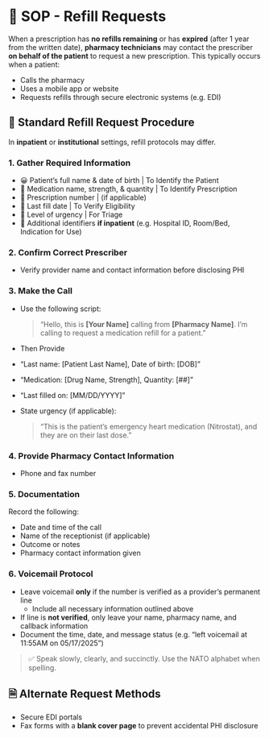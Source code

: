# 🔁 SOP - Refill Requests

When a prescription has **no refills remaining** or has **expired** (after 1 year from the written date), **pharmacy technicians** may contact the prescriber **on behalf of the patient** to request a new prescription. This typically occurs when a patient:

- Calls the pharmacy
- Uses a mobile app or website
- Requests refills through secure electronic systems (e.g. EDI)

## 📝 Standard Refill Request Procedure

In **inpatient** or **institutional** settings, refill protocols may differ.

### 1. Gather Required Information

- 😀 Patient’s full name & date of birth | To Identify the Patient
- 💊 Medication name, strength, & quantity | To Identify Prescription
- 🔢 Prescription number | (if applicable)
- 📅 Last fill date | To Verify Eligibility
- 🚨 Level of urgency | For Triage
- 🏥 Additional identifiers **if inpatient** (e.g. Hospital ID, Room/Bed, Indication for Use)

### 2. Confirm Correct Prescriber

- Verify provider name and contact information before disclosing PHI

### 3. Make the Call

- Use the following script:
    > “Hello, this is **[Your Name]** calling from **[Pharmacy Name]**. I’m calling to request a medication refill for a patient.”

- Then Provide

- “Last name: [Patient Last Name], Date of birth: [DOB]”
- “Medication: [Drug Name, Strength], Quantity: [##]”
- “Last filled on: [MM/DD/YYYY]”
- State urgency (if applicable):  
    > “This is the patient’s emergency heart medication (Nitrostat), and they are on their last dose.”

### 4. Provide Pharmacy Contact Information

- Phone and fax number

### 5. Documentation

Record the following:

- Date and time of the call
- Name of the receptionist (if applicable)
- Outcome or notes
- Pharmacy contact information given

### 6. Voicemail Protocol

- Leave voicemail **only** if the number is verified as a provider’s permanent line
  - Include all necessary information outlined above
- If line is **not verified**, only leave your name, pharmacy name, and callback information
- Document the time, date, and message status (e.g. “left voicemail at 11:55AM on 05/17/2025”)

> ✅ Speak slowly, clearly, and succinctly. Use the NATO alphabet when spelling.

## 🗎 Alternate Request Methods

- Secure EDI portals
- Fax forms with a **blank cover page** to prevent accidental PHI disclosure
